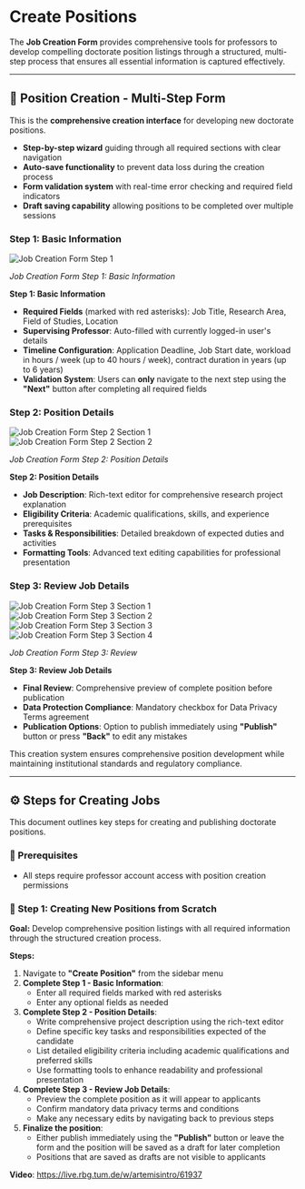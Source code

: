 # Create Positions

The **Job Creation Form** provides comprehensive tools for professors to develop compelling doctorate position listings through a structured, multi-step process that ensures all essential information is captured effectively.

---

## 📝 Position Creation - Multi-Step Form

This is the **comprehensive creation interface** for developing new doctorate positions.

- **Step-by-step wizard** guiding through all required sections with clear navigation
- **Auto-save functionality** to prevent data loss during the creation process
- **Form validation system** with real-time error checking and required field indicators
- **Draft saving capability** allowing positions to be completed over multiple sessions

### Step 1: Basic Information

![Job Creation Form Step 1](images/job-creation-form-1.png)
<div style={{textAlign:'center'}}>
  <em>Job Creation Form Step 1: Basic Information</em>
</div>

**Step 1: Basic Information**
- **Required Fields** (marked with red asterisks): Job Title, Research Area, Field of Studies, Location
- **Supervising Professor**: Auto-filled with currently logged-in user's details
- **Timeline Configuration**: Application Deadline, Job Start date, workload in hours / week (up to 40 hours / week), contract duration in years (up to 6 years)
- **Validation System**: Users can **only** navigate to the next step using the **"Next"** button after completing all required fields


### Step 2: Position Details

![Job Creation Form Step 2 Section 1](images/job-creation-form-2-1.png)
![Job Creation Form Step 2 Section 2](images/job-creation-form-2-2.png)
<div style={{textAlign:'center'}}>
  <em>Job Creation Form Step 2: Position Details</em>
</div>

**Step 2: Position Details**
- **Job Description**: Rich-text editor for comprehensive research project explanation
- **Eligibility Criteria**: Academic qualifications, skills, and experience prerequisites
- **Tasks & Responsibilities**: Detailed breakdown of expected duties and activities
- **Formatting Tools**: Advanced text editing capabilities for professional presentation


### Step 3: Review Job Details

![Job Creation Form Step 3 Section 1](images/job-creation-form-3-1.png)
![Job Creation Form Step 3 Section 2](images/job-creation-form-3-2.png)
![Job Creation Form Step 3 Section 3](images/job-creation-form-3-3.png)
![Job Creation Form Step 3 Section 4](images/job-creation-form-3-4.png)
<div style={{textAlign:'center'}}>
  <em>Job Creation Form Step 3: Review</em>
</div>

**Step 3: Review Job Details**
- **Final Review**: Comprehensive preview of complete position before publication
- **Data Protection Compliance**: Mandatory checkbox for Data Privacy Terms agreement
- **Publication Options**: Option to publish immediately using **"Publish"** button or press **"Back"** to edit any mistakes

This creation system ensures comprehensive position development while maintaining institutional standards and regulatory compliance.

---

## ⚙️ Steps for Creating Jobs

This document outlines key steps for creating and publishing doctorate positions.


### 📌 Prerequisites

- All steps require professor account access with position creation permissions


### 📝 Step 1: Creating New Positions from Scratch

**Goal:** Develop comprehensive position listings with all required information through the structured creation process.

**Steps:**
1. Navigate to **"Create Position"** from the sidebar menu
2. **Complete Step 1 - Basic Information**:
   - Enter all required fields marked with red asterisks
   - Enter any optional fields as needed
3. **Complete Step 2 - Position Details**:
   - Write comprehensive project description using the rich-text editor
   - Define specific key tasks and responsibilities expected of the candidate
   - List detailed eligibility criteria including academic qualifications and preferred skills
   - Use formatting tools to enhance readability and professional presentation
4. **Complete Step 3 - Review Job Details**:
   - Preview the complete position as it will appear to applicants
   - Confirm mandatory data privacy terms and conditions
   - Make any necessary edits by navigating back to previous steps
5. **Finalize the position**:
   - Either publish immediately using the **"Publish"** button or leave the form and the position will be saved as a draft for later completion
   - Positions that are saved as drafts are not visible to applicants

**Video**: https://live.rbg.tum.de/w/artemisintro/61937
